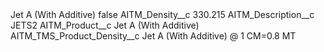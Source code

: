 <?xml version="1.0" encoding="UTF-8"?>
<CustomMetadata xmlns="http://soap.sforce.com/2006/04/metadata" xmlns:xsi="http://www.w3.org/2001/XMLSchema-instance" xmlns:xsd="http://www.w3.org/2001/XMLSchema">
    <label>Jet A (With Additive)</label>
    <protected>false</protected>
    <values>
        <field>AITM_Density__c</field>
        <value xsi:type="xsd:string">330.215</value>
    </values>
    <values>
        <field>AITM_Description__c</field>
        <value xsi:type="xsd:string">JETS2</value>
    </values>
    <values>
        <field>AITM_Product__c</field>
        <value xsi:type="xsd:string">Jet A (With Additive)</value>
    </values>
    <values>
        <field>AITM_TMS_Product_Density__c</field>
        <value xsi:type="xsd:string">Jet A (With Additive) @ 1 CM=0.8 MT</value>
    </values>
</CustomMetadata>
